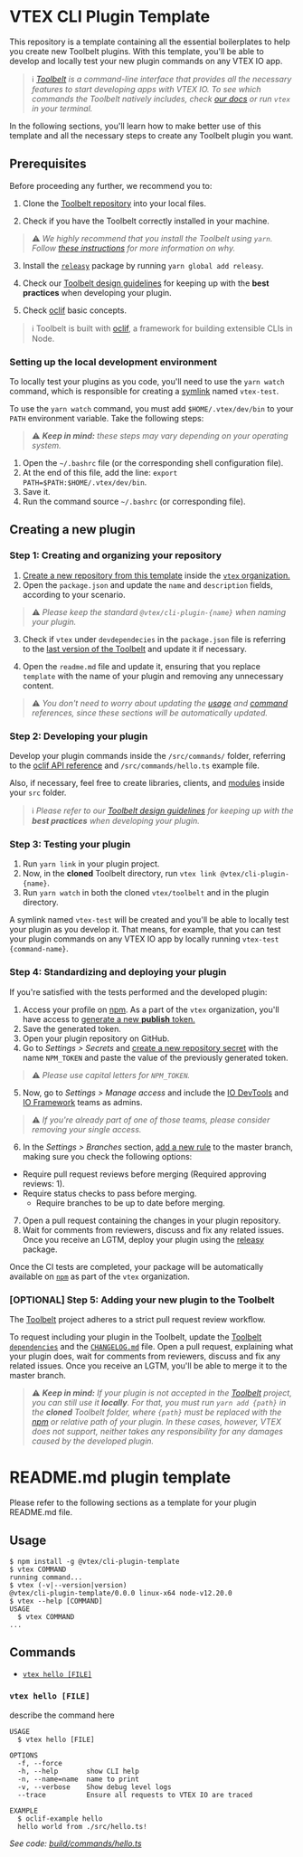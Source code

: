 # VTEX CLI Plugin Template

This repository is a template containing all the essential boilerplates to help you create new Toolbelt plugins. With this template, you'll be able to develop and locally test your new plugin commands on any VTEX IO app.

> ℹ️ *[Toolbelt](https://developers.vtex.com/vtex-developer-docs/docs/vtex-io-documentation-toolbelt) is a command-line interface that provides all the necessary features to start developing apps with VTEX IO. To see which commands the Toolbelt natively includes, check [our docs](https://developers.vtex.com/vtex-developer-docs/docs/vtex-io-documentation-vtex-io-cli-installation-and-command-reference) or run `vtex` in your terminal.*

In the following sections, you'll learn how to make better use of this template and all the necessary steps to create any Toolbelt plugin you want.

## Prerequisites

Before proceeding any further, we recommend you to:

1. Clone the [Toolbelt repository](https://github.com/vtex/toolbelt) into your local files.

2. Check if you have the Toolbelt correctly installed in your machine.

>⚠️ *We highly recommend that you install the Toolbelt using `yarn`. Follow [these instructions](https://github.com/vtex/toolbelt/#getting-started-installing-the-vtex-toolbelt) for more information on why.*

3. Install the [`releasy`](https://github.com/vtex/releasy) package by running `yarn global add releasy`.

4. Check our [Toolbelt design guidelines](https://github.com/vtex/ux-writing/blob/new-content/docs/text-patterns/toolbelt-cli.md) for keeping up with the **best practices** when developing your plugin.

5. Check [oclif](https://oclif.io/) basic concepts.

>ℹ️ Toolbelt is built with [oclif](https://oclif.io/docs/introduction), a framework for building extensible CLIs in Node.

### Setting up the local development environment

To locally test your plugins as you code, you'll need to use the `yarn watch` command, which is responsible for creating a [symlink](https://en.wikipedia.org/wiki/Symbolic_link) named `vtex-test`.

To use the `yarn watch` command, you must add `$HOME/.vtex/dev/bin` to your `PATH` environment variable. Take the following steps:

>⚠️ ***Keep in mind:** these steps may vary depending on your operating system.*

1. Open the `~/.bashrc` file (or the corresponding shell configuration file).
2. At the end of this file, add the line: `export PATH=$PATH:$HOME/.vtex/dev/bin`.
3. Save it.
4. Run the command source `~/.bashrc` (or corresponding file).

## Creating a new plugin

### Step 1: Creating and organizing your repository

1. [Create a new repository from this template](https://docs.github.com/en/free-pro-team@latest/github/creating-cloning-and-archiving-repositories/creating-a-repository-from-a-template) inside the [`vtex` organization.](https://github.com/vtex)
2. Open the `package.json` and update the `name` and `description` fields, according to your scenario.

>⚠️ *Please keep the standard `@vtex/cli-plugin-{name}` when naming your plugin.*

3. Check if `vtex` under `devdependecies` in the `package.json` file is referring to the [last version of the Toolbelt](https://github.com/vtex/toolbelt/releases) and update it if necessary.

4. Open the `readme.md` file and update it, ensuring that you replace `template` with the name of your plugin and removing any unnecessary content.

>⚠️ *You don't need to worry about updating the [usage](#usage) and [command](#command) references, since these sections will be automatically updated.*

### Step 2: Developing your plugin

Develop your plugin commands inside the `/src/commands/` folder, referring to the [oclif API reference](https://oclif.io/docs/commands) and `/src/commands/hello.ts` example file.

Also, if necessary, feel free to create libraries, clients, and [modules](https://oclif.io/docs/running_programmatically#sharing-code-with-modules) inside your `src` folder.

>ℹ️ *Please refer to our [Toolbelt design guidelines](https://github.com/vtex/ux-writing/blob/new-content/docs/text-patterns/toolbelt-cli.md) for keeping up with the **best practices** when developing your plugin.*

### Step 3: Testing your plugin

1. Run `yarn link` in your plugin project.
2. Now, in the **cloned** Toolbelt directory, run `vtex link @vtex/cli-plugin-{name}`.
3. Run `yarn watch` in both the cloned `vtex/toolbelt` and in the plugin directory. 

A symlink named `vtex-test` will be created and you'll be able to locally test your plugin as you develop it. That means, for example, that you can test your plugin commands on any VTEX IO app by locally running `vtex-test {command-name}`.

### Step 4: Standardizing and deploying your plugin

If you're satisfied with the tests performed and the developed plugin:

1. Access your profile on [npm](https://www.npmjs.com/). As a part of the `vtex` organization, you'll have access to [generate a new **publish** token.](https://docs.npmjs.com/creating-and-viewing-access-tokens)
2. Save the generated token.
3. Open your plugin repository on GitHub.
4. Go to *Settings > Secrets* and [create a new repository secret](https://docs.github.com/en/free-pro-team@latest/actions/reference/encrypted-secrets#creating-encrypted-secrets-for-a-repository) with the name `NPM_TOKEN` and paste the value of the previously generated token.

>⚠️ *Please use capital letters for `NPM_TOKEN`.*

5. Now, go to *Settings > Manage access* and include the [IO DevTools](https://github.com/orgs/vtex/teams/io-devtools) and [IO Framework](https://github.com/orgs/vtex/teams/io-framework) teams as admins.

>⚠️ *If you're already part of one of those teams, please consider removing your single access.*

6. In the *Settings > Branches* section, [add a new rule](https://docs.github.com/en/free-pro-team@latest/github/administering-a-repository/configuring-protected-branches) to the master branch, making sure you check the following options:

- Require pull request reviews before merging (Required approving reviews: 1).
- Require status checks to pass before merging.
    - Require branches to be up to date before merging.

7. Open a pull request containing the changes in your plugin repository. 
8. Wait for comments from reviewers, discuss and fix any related issues. Once you receive an LGTM, deploy your plugin using the [releasy](https://github.com/vtex/releasy#usage) package.

Once the CI tests are completed, your package will be automatically available on [`npm`](https://www.npmjs.com/) as part of the `vtex` organization.

### [OPTIONAL] Step 5: Adding your new plugin to the Toolbelt

The [Toolbelt](https://github.com/vtex/toolbelt) project adheres to a strict pull request review workflow.

To request including your plugin in the Toolbelt, update the [Toolbelt `dependencies`](https://github.com/vtex/toolbelt/blob/master/package.json#L52) and the [`CHANGELOG.md`](https://github.com/vtex/toolbelt/blob/master/CHANGELOG.md) file. Open a pull request, explaining what your plugin does, wait for comments from reviewers, discuss and fix any related issues. Once you receive an LGTM, you'll be able to merge it to the master branch.

>⚠️ ***Keep in mind:** If your plugin is not accepted in the [Toolbelt](https://github.com/vtex/toolbelt) project, you can still use it **locally**. For that, you must run `yarn add {path}` in the **cloned** Toolbelt folder, where `{path}` must be replaced with the [npm](https://www.npmjs.com/) or relative path of your plugin. In these cases, however, VTEX does not support, neither takes any responsibility for any damages caused by the developed plugin.*

# README.md plugin template

Please refer to the following sections as a template for your plugin README.md file. 

## Usage
<!-- usage -->
```sh-session
$ npm install -g @vtex/cli-plugin-template
$ vtex COMMAND
running command...
$ vtex (-v|--version|version)
@vtex/cli-plugin-template/0.0.0 linux-x64 node-v12.20.0
$ vtex --help [COMMAND]
USAGE
  $ vtex COMMAND
...
```
<!-- usagestop -->
## Commands
<!-- commands -->
* [`vtex hello [FILE]`](#vtex-hello-file)

### `vtex hello [FILE]`

describe the command here

```
USAGE
  $ vtex hello [FILE]

OPTIONS
  -f, --force
  -h, --help       show CLI help
  -n, --name=name  name to print
  -v, --verbose    Show debug level logs
  --trace          Ensure all requests to VTEX IO are traced

EXAMPLE
  $ oclif-example hello
  hello world from ./src/hello.ts!
```

_See code: [build/commands/hello.ts](https://github.com/vtex/cli-plugin-template/blob/v0.0.0/build/commands/hello.ts)_
<!-- commandsstop -->
